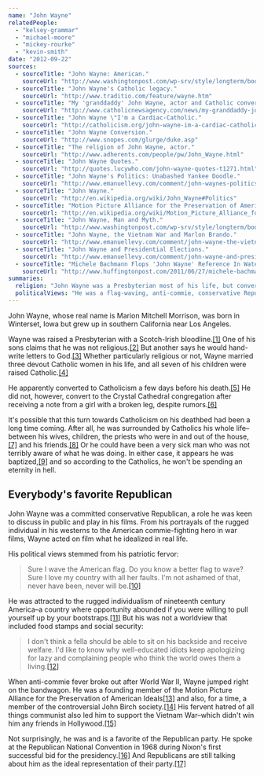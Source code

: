 ```yaml
---
name: "John Wayne"
relatedPeople:
  - "kelsey-grammar"
  - "michael-moore"
  - "mickey-rourke"
  - "kevin-smith"
date: "2012-09-22"
sources:
  - sourceTitle: "John Wayne: American."
    sourceUrl: "http://www.washingtonpost.com/wp-srv/style/longterm/books/chap1/wayne.htm"
  - sourceTitle: "John Wayne's Catholic legacy."
    sourceUrl: "http://www.traditio.com/feature/wayne.htm"
  - sourceTitle: "My 'granddaddy' John Wayne, actor and Catholic convert."
    sourceUrl: "http://www.catholicnewsagency.com/news/my-granddaddy-john-wayne-actor-and-catholic-convert/"
  - sourceTitle: "John Wayne \"I'm a Cardiac-Catholic."
    sourceUrl: "http://catholicism.org/john-wayne-im-a-cardiac-catholic.html"
  - sourceTitle: "John Wayne Conversion."
    sourceUrl: "http://www.snopes.com/glurge/duke.asp"
  - sourceTitle: "The religion of John Wayne, actor."
    sourceUrl: "http://www.adherents.com/people/pw/John_Wayne.html"
  - sourceTitle: "John Wayne Quotes."
    sourceUrl: "http://quotes.lucywho.com/john-wayne-quotes-t1271.html"
  - sourceTitle: "John Wayne's Politics: Unabashed Yankee Doodle."
    sourceUrl: "http://www.emanuellevy.com/comment/john-waynes-politics-unabashed-yankee-doodle-9/"
  - sourceTitle: "John Wayne."
    sourceUrl: "http://en.wikipedia.org/wiki/John_Wayne#Politics"
  - sourceTitle: "Motion Picture Alliance for the Preservation of American Ideals."
    sourceUrl: "http://en.wikipedia.org/wiki/Motion_Picture_Alliance_for_the_Preservation_of_American_Ideals"
  - sourceTitle: "John Wayne, Man and Myth."
    sourceUrl: "http://www.washingtonpost.com/wp-srv/style/longterm/books/reviews/wayne.htm"
  - sourceTitle: "John Wayne, the Vietnam War and Marlon Brando."
    sourceUrl: "http://www.emanuellevy.com/comment/john-wayne-the-vietnam-war-and-marlon-brando-1/"
  - sourceTitle: "John Wayne and Presidential Elections."
    sourceUrl: "http://www.emanuellevy.com/comment/john-wayne-and-presidential-elections-5/"
  - sourceTitle: "Michele Bachmann Flops 'John Wayne' Reference In Waterloo, Iowa."
    sourceUrl: "http://www.huffingtonpost.com/2011/06/27/michele-bachmann-john-wayne_n_885368.html"
summaries:
  religion: "John Wayne was a Presbyterian most of his life, but converted to Catholicism on his deathbed."
  politicalViews: "He was a flag-waving, anti-commie, conservative Republican."
---
```


John Wayne, whose real name is Marion Mitchell Morrison, was born in Winterset, Iowa but grew up in southern California near Los Angeles.

Wayne was raised a Presbyterian with a Scotch-Irish bloodline.<a class="source-citation" href="#http%3A%2F%2Fwww.washingtonpost.com%2Fwp-srv%2Fstyle%2Flongterm%2Fbooks%2Fchap1%2Fwayne.htm" title="John Wayne: American.">[1]</a> One of his sons claims that he was not religious.<a class="source-citation" href="#http%3A%2F%2Fwww.traditio.com%2Ffeature%2Fwayne.htm" title="John Wayne&apos;s Catholic legacy.">[2]</a> But another says he would hand-write letters to God.<a class="source-citation" href="#http%3A%2F%2Fwww.catholicnewsagency.com%2Fnews%2Fmy-granddaddy-john-wayne-actor-and-catholic-convert%2F" title="My &apos;granddaddy&apos; John Wayne, actor and Catholic convert.">[3]</a> Whether particularly religious or not, Wayne married three devout Catholic women in his life, and all seven of his children were raised Catholic.<a class="source-citation" href="#http%3A%2F%2Fcatholicism.org%2Fjohn-wayne-im-a-cardiac-catholic.html" title="John Wayne &quot;I&apos;m a Cardiac-Catholic.">[4]</a>

He apparently converted to Catholicism a few days before his death.<a class="source-citation" href="#http%3A%2F%2Fwww.catholicnewsagency.com%2Fnews%2Fmy-granddaddy-john-wayne-actor-and-catholic-convert%2F" title="My &apos;granddaddy&apos; John Wayne, actor and Catholic convert.">[5]</a> He did not, however, convert to the Crystal Cathedral congregation after receiving a note from a girl with a broken leg, despite rumors.<a class="source-citation" href="#http%3A%2F%2Fwww.snopes.com%2Fglurge%2Fduke.asp" title="John Wayne Conversion.">[6]</a>

It's possible that this turn towards Catholicism on his deathbed had been a long time coming. After all, he was surrounded by Catholics his whole life–between his wives, children, the priests who were in and out of the house,<a class="source-citation" href="#http%3A%2F%2Fwww.adherents.com%2Fpeople%2Fpw%2FJohn_Wayne.html" title="The religion of John Wayne, actor.">[7]</a> and his friends.<a class="source-citation" href="#http%3A%2F%2Fwww.traditio.com%2Ffeature%2Fwayne.htm" title="John Wayne&apos;s Catholic legacy.">[8]</a> Or he could have been a very sick man who was not terribly aware of what he was doing. In either case, it appears he was baptized,<a class="source-citation" href="#http%3A%2F%2Fwww.traditio.com%2Ffeature%2Fwayne.htm" title="John Wayne&apos;s Catholic legacy.">[9]</a> and so according to the Catholics, he won't be spending an eternity in hell.


## Everybody's favorite Republican

John Wayne was a committed conservative Republican, a role he was keen to discuss in public and play in his films. From his portrayals of the rugged individual in his westerns to the American commie-fighting hero in war films, Wayne acted on film what he idealized in real life.

His political views stemmed from his patriotic fervor:

>Sure I wave the American flag. Do you know a better flag to wave? Sure I love my country with all her faults. I'm not ashamed of that, never have been, never will be.<a class="source-citation" href="#http%3A%2F%2Fquotes.lucywho.com%2Fjohn-wayne-quotes-t1271.html" title="John Wayne Quotes.">[10]</a>

He was attracted to the rugged individualism of nineteenth century America–a country where opportunity abounded if you were willing to pull yourself up by your bootstraps.<a class="source-citation" href="#http%3A%2F%2Fwww.emanuellevy.com%2Fcomment%2Fjohn-waynes-politics-unabashed-yankee-doodle-9%2F" title="John Wayne&apos;s Politics: Unabashed Yankee Doodle.">[11]</a> But his was not a worldview that included food stamps and social security:

>I don't think a fella should be able to sit on his backside and receive welfare. I'd like to know why well-educated idiots keep apologizing for lazy and complaining people who think the world owes them a living.<a class="source-citation" href="#http%3A%2F%2Fen.wikipedia.org%2Fwiki%2FJohn_Wayne%23Politics" title="John Wayne.">[12]</a>

When anti-commie fever broke out after World War II, Wayne jumped right on the bandwagon. He was a founding member of the Motion Picture Alliance for the Preservation of American Ideals<a class="source-citation" href="#http%3A%2F%2Fen.wikipedia.org%2Fwiki%2FMotion_Picture_Alliance_for_the_Preservation_of_American_Ideals" title="Motion Picture Alliance for the Preservation of American Ideals.">[13]</a> and also, for a time, a member of the controversial John Birch society.<a class="source-citation" href="#http%3A%2F%2Fwww.washingtonpost.com%2Fwp-srv%2Fstyle%2Flongterm%2Fbooks%2Freviews%2Fwayne.htm" title="John Wayne, Man and Myth.">[14]</a> His fervent hatred of all things communist also led him to support the Vietnam War–which didn't win him any friends in Hollywood.<a class="source-citation" href="#http%3A%2F%2Fwww.emanuellevy.com%2Fcomment%2Fjohn-wayne-the-vietnam-war-and-marlon-brando-1%2F" title="John Wayne, the Vietnam War and Marlon Brando.">[15]</a>

Not surprisingly, he was and is a favorite of the Republican party. He spoke at the Republican National Convention in 1968 during Nixon's first successful bid for the presidency.<a class="source-citation" href="#http%3A%2F%2Fwww.emanuellevy.com%2Fcomment%2Fjohn-wayne-and-presidential-elections-5%2F" title="John Wayne and Presidential Elections.">[16]</a> And Republicans are still talking about him as the ideal representation of their party.<a class="source-citation" href="#http%3A%2F%2Fwww.huffingtonpost.com%2F2011%2F06%2F27%2Fmichele-bachmann-john-wayne_n_885368.html" title="Michele Bachmann Flops &apos;John Wayne&apos; Reference In Waterloo, Iowa.">[17]</a>